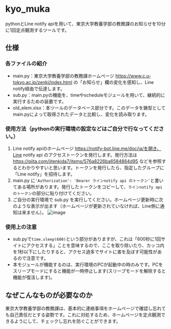 # kyo_muka
pythonとLine notify apiを用いて、東京大学教養学部の教務課のお知らせを10分に1回定点観測するツールです。
## 仕様
### 各ファイルの紹介
- main.py：東京大学教養学部の教務課ホームページ https://www.c.u-tokyo.ac.jp/zenki/index.html の「お知らせ」欄の変化を感知し、Line notify経由で伝達します。
- sub.py：main.pyの機能を、timeやscheduleモジュールを用いて、継続的に実行するための装置です。
- old_elem.xlsx：本ツールのデータベース部分です。このデータを鋳型としてmain.pyによって取得されたデータと比較し、変化を読み取ります。
### 使用方法（pythonの実行環境の設定などはご自分で行なってください。）
1. Line notify apiのホームページ https://notify-bot.line.me/doc/ja/を開き、Line notify api のアクセストークンを発行します。発行方法は https://qiita.com/iitenkida7/items/576a8226ba6584864d95 などを参照するとわかりやすいと思います。トークンを発行したら、指定したグループに「Line notify」を招待します。
2. main.py に```'Authorization': 'Bearer ラインnotify api のトークン'```と書いてある場所があります。発行したトークンをコピーして、`ラインnotify api のトークン`の部分に貼り付けてください。
3. ご自分の実行環境で sub.py を実行してください。ホームページ更新時に次のような表示が出ます（ホームページが更新されていなければ、Line側に通知は来ません）。
![image](https://user-images.githubusercontent.com/125573400/231678020-f4fc118e-9c9e-42aa-8de2-3cf4761523f4.png)


### 使用上の注意
- sub.pyで`time.sleep(600)`という部分がありますが、これは「600秒に1回サイトにアクセスする」ことを意味するので、ここを取り除いたり、カッコ内を1秒以下にしたりすると、アクセス過多でサイトに害を及ぼす可能性があるので注意です。
- 本モジュールが機能するのは、実行環境のPCが起動中の時のみです。PCをスリープモードにすると機能が一時停止します(スリープモードを解除すると機能が復活します)。
## なぜこんなものが必要なのか
東京大学教養学部の教務課は、基本的に連絡事項をホームページで確認し忘れても自己責任だとする姿勢です。これに対処するため、ホームページを定点観測できるようにして、チェックし忘れを防ぐことができます。
